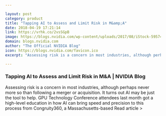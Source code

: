 ```yaml
---

layout: post
category: product
title: "Tapping AI to Assess and Limit Risk in M&amp;A"
date: 2018-04-19 17:21:14
link: https://vrhk.co/2vsSGpB
image: https://blogs.nvidia.com/wp-content/uploads/2017/08/iStock-595740688.jpg
domain: blogs.nvidia.com
author: "The Official NVIDIA Blog"
icon: https://blogs.nvidia.com/favicon.ico
excerpt: "Assessing risk is a concern in most industries, although perhaps never more so than following a merger or acquisition. It turns out AI may be just the tool to help. GPU Technology Conference attendees last month got a high-level education in how AI can bring speed and precision to this process from Congruity360, a Massachusetts-based Read article &gt;"

---
```


### Tapping AI to Assess and Limit Risk in M&amp;A | NVIDIA Blog

Assessing risk is a concern in most industries, although perhaps never more so than following a merger or acquisition. It turns out AI may be just the tool to help. GPU Technology Conference attendees last month got a high-level education in how AI can bring speed and precision to this process from Congruity360, a Massachusetts-based Read article &gt;